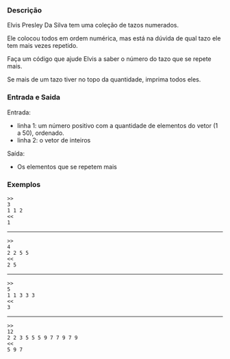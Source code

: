 ### Descrição

Elvis Presley Da Silva tem uma coleção de tazos numerados.

Ele colocou todos em ordem numérica, mas está na dúvida de qual tazo ele tem mais vezes repetido.

Faça um código que ajude Elvis a saber o número do tazo que se repete mais.

Se mais de um tazo tiver no topo da quantidade, imprima todos eles.

### Entrada e Saida

Entrada:
* linha 1: um número positivo com a quantidade de elementos do vetor (1 a 50), ordenado.
* linha 2: o vetor de inteiros

Saída:
* Os elementos que se repetem mais

### Exemplos

	>>
	3
	1 1 2
	<<
	1
---
	>>
	4
	2 2 5 5
	<<
	2 5
---
	>>
	5
	1 1 3 3 3
	<<
	3
---
	>>
	12
	2 2 3 5 5 5 9 7 7 9 7 9
	<<
	5 9 7
